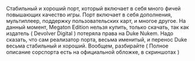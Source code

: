 Стабильный и хороший порт, который включает в себя много фичей повышающих качество игры.
Порт включает в себя дополнения, мультиплеер, поддержку пользовательских карт, и многое другое.
На данный момент, Megaton Edition нельзя купить, только скачать, так как издатель ( Devolver Digital )
потеряла права на Duke Nukem.
Надо сказать, что сам реализатор порта, весьма именитый, и перенос Duke весьма стабильный и хороший.
Вообщем, разбирайте
( Полное описание сорспорта есть на официальной обложке, в скриншотах )